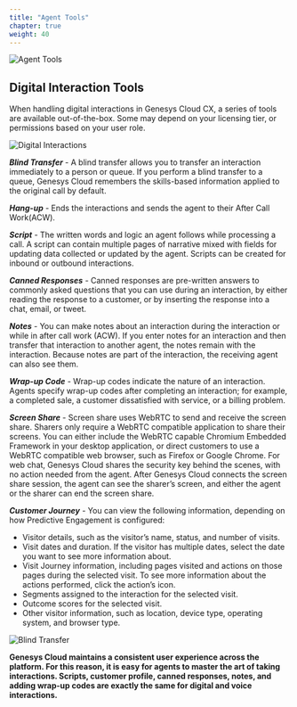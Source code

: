 ```yaml
---
title: "Agent Tools"
chapter: true
weight: 40
---
```

![Agent Tools](/images/Webchat4-768x300.jpg)
## Digital Interaction Tools

When handling digital interactions in Genesys Cloud CX, a series of tools are available out-of-the-box. Some may depend on your licensing tier, or permissions based on your user role. 

![Digital Interactions](/images/digitalinteraction.jpg)

***Blind Transfer*** - A blind transfer allows you to transfer an interaction immediately to a person or queue. If you perform a blind transfer to a queue, Genesys Cloud remembers the skills-based information applied to the original call by default. 

***Hang-up*** - Ends the interactions and sends the agent to their After Call Work(ACW).

***Script*** - The written words and logic an agent follows while processing a call. A script can contain multiple pages of narrative mixed with fields for updating data collected or updated by the agent. Scripts can be created for inbound or outbound interactions.

***Canned Responses*** - Canned responses are pre-written answers to commonly asked questions that you can use during an interaction, by either reading the response to a customer, or by inserting the response into a chat, email, or tweet.

***Notes*** - You can make notes about an interaction during the interaction or while in after call work (ACW). If you enter notes for an interaction and then transfer that interaction to another agent, the notes remain with the interaction. Because notes are part of the interaction, the receiving agent can also see them.

***Wrap-up Code*** - Wrap-up codes indicate the nature of an interaction. Agents specify wrap-up codes after completing an interaction; for example, a completed sale, a customer dissatisfied with service, or a billing problem.

***Screen Share*** - Screen share uses WebRTC to send and receive the screen share. Sharers only require a WebRTC compatible application to share their screens. You can either include the WebRTC capable Chromium Embedded Framework in your desktop application, or direct customers to use a WebRTC compatible web browser, such as Firefox or Google Chrome. For web chat, Genesys Cloud shares the security key behind the scenes, with no action needed from the agent. After Genesys Cloud connects the screen share session, the agent can see the sharer’s screen, and either the agent or the sharer can end the screen share.

***Customer Journey*** - You can view the following information, depending on how Predictive Engagement is configured:
* Visitor details, such as the visitor’s name, status, and number of visits.
* Visit dates and duration. If the visitor has multiple dates, select the date you want to see more information about.
* Visit Journey information, including pages visited and actions on those pages during the selected visit. To see more information about the actions performed, click the action’s icon.
* Segments assigned to the interaction for the selected visit.
* Outcome scores for the selected visit.
* Other visitor information, such as location, device type, operating system, and browser type. 


![Blind Transfer](/images/blindtransferandhangup.jpg)


**Genesys Cloud maintains a consistent user experience across the platform. For this reason, it is easy for agents to master the art of taking interactions. Scripts, customer profile, canned responses, notes, and adding wrap-up codes are exactly the same for digital and voice interactions.**